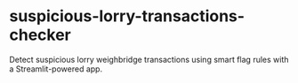 # suspicious-lorry-transactions-checker
Detect suspicious lorry weighbridge transactions using smart flag rules with a Streamlit-powered app.
